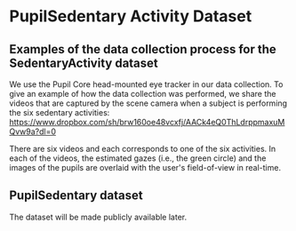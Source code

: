# PupilSedentary Activity Dataset

## Examples of the data collection process for the SedentaryActivity dataset
We use the Pupil Core head-mounted eye tracker in our data collection. To give an example of how the data collection was performed, we share the videos that are captured by the scene camera when a subject is performing the six sedentary activities: https://www.dropbox.com/sh/brw160oe48vcxfj/AACk4eQ0ThLdrppmaxuMQvw9a?dl=0

There are six videos and each corresponds to one of the six activities. In each of the videos, the estimated gazes (i.e., the green circle) and the images of the pupils are overlaid with the user's field-of-view in real-time. 

## PupilSedentary dataset
The dataset will be made publicly available later.
